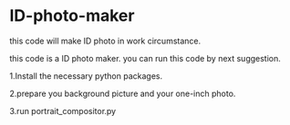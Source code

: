 # ID-photo-maker
this code will make ID photo in work circumstance.


this code is a ID photo maker. you can run this code by next suggestion.
 

 1.Install the necessary python packages.

 2.prepare you background picture and your one-inch photo.

3.run portrait_compositor.py